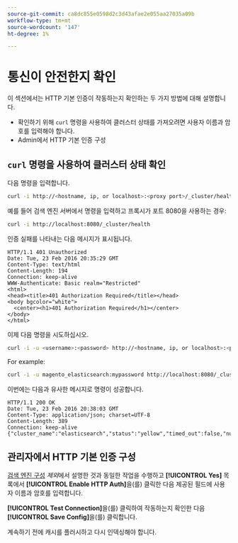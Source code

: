 ```yaml
---
source-git-commit: ca8dc855e0598d2c3d43afae2e055aa27035a09b
workflow-type: tm+mt
source-wordcount: '147'
ht-degree: 1%

---
```

# 통신이 안전한지 확인

이 섹션에서는 HTTP 기본 인증이 작동하는지 확인하는 두 가지 방법에 대해 설명합니다.

* 확인하기 위해 `curl` 명령을 사용하여 클러스터 상태를 가져오려면 사용자 이름과 암호를 입력해야 합니다.
* Admin에서 HTTP 기본 인증 구성

## `curl` 명령을 사용하여 클러스터 상태 확인

다음 명령을 입력합니다.

```bash
curl -i http://<hostname, ip, or localhost>:<proxy port>/_cluster/health
```

예를 들어 검색 엔진 서버에서 명령을 입력하고 프록시가 포트 8080을 사용하는 경우:

```bash
curl -i http://localhost:8080/_cluster/health
```

인증 실패를 나타내는 다음 메시지가 표시됩니다.

```
HTTP/1.1 401 Unauthorized
Date: Tue, 23 Feb 2016 20:35:29 GMT
Content-Type: text/html
Content-Length: 194
Connection: keep-alive
WWW-Authenticate: Basic realm="Restricted"
<html>
<head><title>401 Authorization Required</title></head>
<body bgcolor="white">
  <center><h1>401 Authorization Required</h1></center>
</body>
</html>
```

이제 다음 명령을 시도하십시오.

```bash
curl -i -u <username>:<password> http://<hostname, ip, or localhost>:<proxy port>/_cluster/health
```

For example:

```bash
curl -i -u magento_elasticsearch:mypassword http://localhost:8080/_cluster/health
```

이번에는 다음과 유사한 메시지로 명령이 성공합니다.

```
HTTP/1.1 200 OK
Date: Tue, 23 Feb 2016 20:38:03 GMT
Content-Type: application/json; charset=UTF-8
Content-Length: 389
Connection: keep-alive
{"cluster_name":"elasticsearch","status":"yellow","timed_out":false,"number_of_nodes":1,"number_of_data_nodes":1,"active_primary_shards":5,"active_shards":5,"relocating_shards":0,"initializing_shards":0,"unassigned_shards":5,"delayed_unassigned_shards":0,"number_of_pending_tasks":0,"number_of_in_flight_fetch":0,"task_max_waiting_in_queue_millis":0,"active_shards_percent_as_number":50.0}
```

## 관리자에서 HTTP 기본 인증 구성

[검색 엔진 구성](../configuration/search/configure-search-engine.md) *제외*&#x200B;에서 설명한 것과 동일한 작업을 수행하고 **[!UICONTROL Yes]** 목록에서 **[!UICONTROL Enable HTTP Auth]**&#x200B;을(를) 클릭한 다음 제공된 필드에 사용자 이름과 암호를 입력합니다.

**[!UICONTROL Test Connection]**&#x200B;을(를) 클릭하여 작동하는지 확인한 다음 **[!UICONTROL Save Config]**&#x200B;을(를) 클릭합니다.

계속하기 전에 캐시를 플러시하고 다시 인덱싱해야 합니다.
